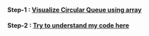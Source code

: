 #### **Step-1 :** [Visualize Circular Queue using array](https://youtu.be/KSvMGwc9dN8?t=33)

#### **Step-2 :** [Try to understand my code here](circular_Q_array.cpp)